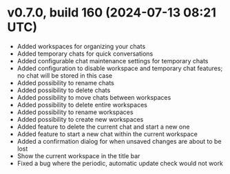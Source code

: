 # v0.7.0, build 160 (2024-07-13 08:21 UTC)
- Added workspaces for organizing your chats
- Added temporary chats for quick conversations
- Added configurable chat maintenance settings for temporary chats
- Added configuration to disable workspace and temporary chat features; no chat will be stored in this case
- Added possibility to rename chats
- Added possibility to delete chats
- Added possibility to move chats between workspaces
- Added possibility to delete entire workspaces
- Added possibility to rename workspaces
- Added possibility to create new workspaces
- Added feature to delete the current chat and start a new one
- Added feature to start a new chat within the current workspace
- Added a confirmation dialog for when unsaved changes are about to be lost
- Show the current workspace in the title bar
- Fixed a bug where the periodic, automatic update check would not work